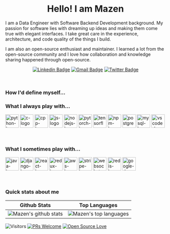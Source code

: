 <h1 align="center"> Hello! I am Mazen</h1>

<p align="center">

I am a Data Engineer with Software Backend Development background. My passion for software lies with dreaming up ideas and making them come true with elegant interfaces. I take great care in the experience, architecture, and code quality of the things I build.
</P>
<p>
I am also an open-source enthusiast and maintainer. I learned a lot from the open-source community and I love how collaboration and knowledge sharing happened through open-source.  
</p>
  
<div align="center">
  
  [![Linkedin Badge](https://img.shields.io/badge/-LINKEDIN-blue?style=flat-square&logo=Linkedin&logoColor=white&link=https://www.linkedin.com/in/mazen-elba/)](https://www.linkedin.com/in/mazen-elba/)
  [![Gmail Badge](https://img.shields.io/badge/-EMAIL-c14438?style=flat-square&logo=Gmail&logoColor=white&link=mailto:mazen.elba@gmail.com)](mailto:mazen.elba@gmail.com)
  [![Twitter Badge](https://img.shields.io/badge/-00acee?style=flat&logo=Twitter&logoColor=white)](https://twitter.com/intent/follow?screen_name=mazen_elba "Follow on Twitter")
</div>
<br>

<h3>How I'd define myself...</h3>


### What I always play with...
<p> 
  <img height="42px" src="https://raw.githubusercontent.com/rahul-jha98/github_readme_icons/main/language_and_tools/square/python/python.svg" alt="python-logo">
  <img height="42px" src="https://github.com/zumrudu-anka/zumrudu-anka/blob/master/images/c.svg" alt="c-logo">
  <img height="42px" src="https://github.com/zumrudu-anka/zumrudu-anka/blob/master/images/cpp.svg" alt="cpp-logo">
  <img height="42px" src="https://github.com/zumrudu-anka/zumrudu-anka/blob/master/images/javascript.svg" alt="js-logo">
  <img height="42px" src="https://res.cloudinary.com/nico1711/image/upload/c_scale,h_30/v1598849653/node-js_tkywbk.png" alt="nodejs-logo">
  <img height="42px" src="https://raw.githubusercontent.com/rahul-jha98/github_readme_icons/main/language_and_tools/square/pytorch/pytorch.svg" alt="pytorch-logo">
  <img height="42px" src="https://raw.githubusercontent.com/rahul-jha98/github_readme_icons/main/language_and_tools/square/tensorflow/tensorflow.svg" alt="tensorflow-logo">
  <img height="42px" src="https://github.com/zumrudu-anka/zumrudu-anka/blob/master/images/npm.svg" alt="npm-logo">
  <img height="42px" src="https://github.com/zumrudu-anka/zumrudu-anka/blob/master/images/postgresql.svg" alt="postgres-logo">
  <img height="42px" src="https://github.com/zumrudu-anka/zumrudu-anka/blob/master/images/mysql.svg" alt="mysql-logo">
  <img height="42px" src="https://github.com/zumrudu-anka/zumrudu-anka/blob/master/images/vscode.png" alt="vscode-logo">
</p>

<br>

### What I sometimes play with...
<p>
  <img height="42px" src="https://github.com/zumrudu-anka/zumrudu-anka/blob/master/images/java-original.svg" alt="java-logo">
  <img height="42px" src="https://github.com/zumrudu-anka/zumrudu-anka/blob/master/images/django.png" alt="django-logo">
  <img height="42px" src="https://github.com/zumrudu-anka/zumrudu-anka/blob/master/images/react-original.svg" alt="react-logo">
  <img height="42px" src="https://github.com/zumrudu-anka/zumrudu-anka/blob/master/images/redux.svg" alt="redux-logo">
  <img height="42px" src="https://res.cloudinary.com/nico1711/image/upload/c_scale,h_30/v1598849658/aws_zdxicw.jpg" alt="aws-logo">
  <img height="42px" src="https://res.cloudinary.com/nico1711/image/upload/c_scale,h_30/v1598849655/stripe_wpdp4s.png" alt="stripe-logo">
  <img height="42px" src="https://res.cloudinary.com/nico1711/image/upload/c_scale,h_30/v1598849654/websockets_owvtbv.png" alt="websockets-logo">
  <img height="42px" src="https://res.cloudinary.com/nico1711/image/upload/c_scale,h_30/v1598849653/redis_xtyczu.png" alt="redis-logo">
  <img height="42px" src="https://res.cloudinary.com/nico1711/image/upload/c_scale,h_30/v1598849651/googledeveloper_dpefgw.png" alt="google-dev-logo">
</p>

<br>

### Quick stats about me
| Github Stats | Top Languages |
| --- | --- |
| ![Mazen's github stats](https://github-readme-stats.vercel.app/api?username=mazen-elba&show_icons=true&title_color=f6c32c&icon_color=f6c32c&text_color=9f9f9f&bg_color=151515&count_private=true) | ![Mazen's top languages](https://github-readme-stats.vercel.app/api/top-langs/?username=mazen-elba&show_icons=true&title_color=f6c32c&icon_color=f6c32c&text_color=9f9f9f&bg_color=151515&count_private=true&layout=compact) |


![Visitors](https://visitor-badge.glitch.me/badge?page_id=mazen-elba.mazen-elba) [![PRs Welcome](https://img.shields.io/badge/PRs-welcome-brightgreen.svg?style=flat&logo=github)](https://github.com/mazen-elba) [![Open Source Love](https://badges.frapsoft.com/os/v2/open-source.svg?v=103)](https://github.com/mazen-elba)
